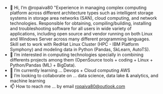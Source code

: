 - 👋 Hi, I’m @ropaiva80 "Experience in managing complex computing platform across different architecture types such as intelligent storage systems in storage area networks (SAN), cloud computing, and network technologies. Responsible for obtaining, compiling/building, installing and troubleshooting software for all users in wide variety of applications, including open source and vendor running on both Linux and Windows Server across many different programming languages. Skill set to work with RedHat Linux Cluster (HPC - IBM Platform Symphony) and modeling data in Python (Pandas, SkLearn, AutoTS).
- 👀 I’m interested in computing technologies specially in combining differents projects among them (OpenSource tools + coding + Linux + Python/Pandas (ML) + BigData).
- 🌱 I’m currently learning ... Devops + Cloud computing AWS
- 💞️ I’m looking to collaborate on ... data science, data lake & analytics, and machine learning
- 📫 How to reach me ... by email ropaiva80@outlook.com

<!---
ropaiva80/ropaiva80 is a ✨ special ✨ repository because its `README.md` (this file) appears on your GitHub profile.
You can click the Preview link to take a look at your changes.
--->
